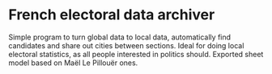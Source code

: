 # French electoral data archiver 

Simple program to turn global data to local data, automatically find candidates and share out cities between sections.
Ideal for doing local electoral statistics, as all people interested in politics should.
Exported sheet model based on Maël Le Pillouër ones.
